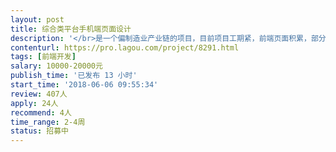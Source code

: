 ```yaml
---                
layout: post       
title: 综合类平台手机端页面设计           
description: '</br>是一个偏制造业产业链的项目，目前项目工期紧，前端页面积累，部分前端工作外包。</br>1. 有责任心，能熟练、高效使用vue；</br>2. 能高效、敏捷开发</br>'     
contenturl: https://pro.lagou.com/project/8291.html      
tags: [前端开发]            
salary: 10000-20000元          
publish_time: '已发布 13 小时'         
start_time: '2018-06-06 09:55:34'           
review: 407人                   
apply: 24人                   
recommend: 4人                   
time_range: 2-4周              
status: 招募中                  
---                 
```

